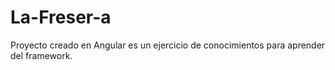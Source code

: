 # La-Freser-a
Proyecto creado en Angular es un ejercicio de conocimientos para aprender del framework.
